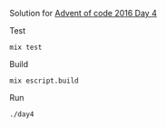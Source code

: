 Solution for [Advent of code 2016 Day 4](https://adventofcode.com/2016/day/4)

Test

```mix test```

Build

```mix escript.build```

Run

```./day4```
